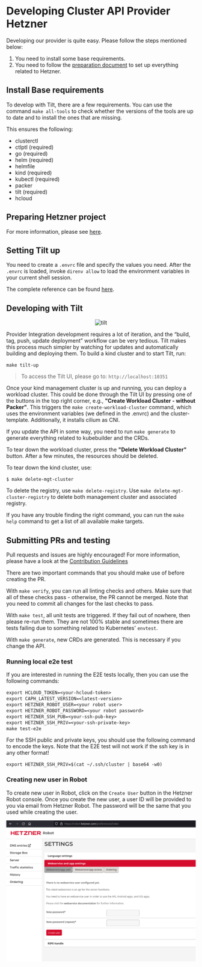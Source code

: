 # Developing Cluster API Provider Hetzner

Developing our provider is quite easy. Please follow the steps mentioned below: 
1. You need to install some base requirements. 
2. You need to follow the [preparation document](/docs/topics/preparation.md) to set up everything related to Hetzner. 

## Install Base requirements

To develop with Tilt, there are a few requirements. You can use the command `make all-tools` to check whether the versions of the tools are up to date and to install the ones that are missing.

This ensures the following:
- clusterctl
- ctlptl (required)
- go (required)
- helm (required)
- helmfile 
- kind (required)
- kubectl (required)
- packer
- tilt (required)
- hcloud

## Preparing Hetzner project

For more information, please see [here](/docs/topics/preparation.md).

## Setting Tilt up

You need to create a `.envrc` file and specify the values you need. After the `.envrc` is loaded, invoke `direnv allow` to load the environment variables in your current shell session.

The complete reference can be found [here](/docs/developers/tilt.md).
## Developing with Tilt

<p align="center">
<img alt="tilt" src="../pics/tilt.png" width=800px/>
</p> 

Provider Integration development requires a lot of iteration, and the “build, tag, push, update deployment” workflow can be very tedious. Tilt makes this process much simpler by watching for updates and automatically building and deploying them. To build a kind cluster and to start Tilt, run:

```shell
make tilt-up
```
> To access the Tilt UI, please go to: `http://localhost:10351`


Once your kind management cluster is up and running, you can deploy a workload cluster. This could be done through the Tilt UI by pressing one of the buttons in the top right corner, e.g., **"Create Workload Cluster - without Packer"**. This triggers the `make create-workload-cluster` command, which uses the environment variables (we defined in the .envrc) and the cluster-template. Additionally, it installs cilium as CNI.

If you update the API in some way, you need to run `make generate` to generate everything related to kubebuilder and the CRDs.

To tear down the workload cluster, press the **"Delete Workload Cluster"** button. After a few minutes, the resources should be deleted. 

To tear down the kind cluster, use:

```shell
$ make delete-mgt-cluster
```

To delete the registry, use `make delete-registry`. Use `make delete-mgt-cluster-registry` to delete both management cluster and associated registry.

If you have any trouble finding the right command, you can run the `make help` command to get a list of all available make targets. 

## Submitting PRs and testing

Pull requests and issues are highly encouraged! For more information, please have a look at the [Contribution Guidelines](../../CONTRIBUTING.md)

There are two important commands that you should make use of before creating the PR.

With `make verify`, you can run all linting checks and others. Make sure that all of these checks pass - otherwise, the PR cannot be merged. Note that you need to commit all changes for the last checks to pass. 

With `make test`, all unit tests are triggered. If they fail out of nowhere, then please re-run them. They are not 100% stable and sometimes there are tests failing due to something related to Kubernetes' `envtest`.

With `make generate`, new CRDs are generated. This is necessary if you change the API.
### Running local e2e test

If you are interested in running the E2E tests locally, then you can use the following commands:
```
export HCLOUD_TOKEN=<your-hcloud-token>
export CAPH_LATEST_VERSION=<latest-version>
export HETZNER_ROBOT_USER=<your robot user>
export HETZNER_ROBOT_PASSWORD=<your robot password>
export HETZNER_SSH_PUB=<your-ssh-pub-key>
export HETZNER_SSH_PRIV=<your-ssh-private-key>
make test-e2e
```

For the SSH public and private keys, you should use the following command to encode the keys. Note that the E2E test will not work if the ssh key is in any other format!
```
export HETZNER_SSH_PRIV=$(cat ~/.ssh/cluster | base64 -w0)
```

### Creating new user in Robot 
To create new user in Robot, click on the `Create User` button in the Hetzner Robot console. Once you create the new user, a user ID will be provided to you via email from Hetzner Robot. The password will be the same that you used while creating the user.

![robot user](../pics/robot_user.png)
